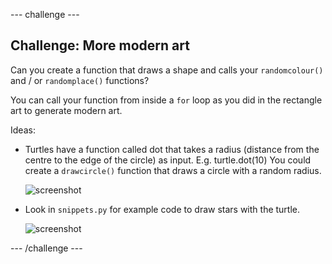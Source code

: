 --- challenge ---

## Challenge: More modern art

Can you create a function that draws a shape and calls your `randomcolour()` and / or `randomplace()` functions? 

You can call your function from inside a `for` loop as you did in the rectangle art to generate modern art. 

Ideas:

- Turtles have a function called dot that takes a radius (distance from the centre to the edge of the circle) as input. E.g. turtle.dot(10) You could create a `drawcircle()` function that draws a circle with a random radius. 
    
    ![screenshot](images/modern-circles.png)
    
- Look in `snippets.py` for example code to draw stars with the turtle.
    
    ![screenshot](images/modern-stars.png) 

--- /challenge ---